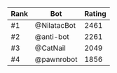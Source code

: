 Rank|Bot|Rating
---|---|---
#1|@NilatacBot|2461
#2|@anti-bot|2261
#3|@CatNail|2049
#4|@pawnrobot|1856
